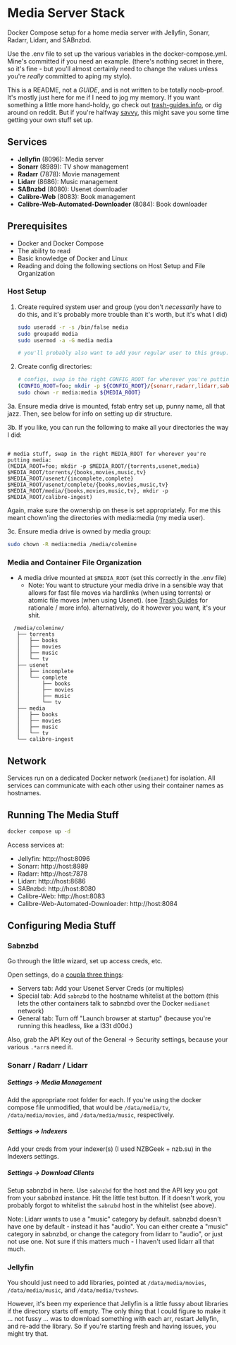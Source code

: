 # Media Server Stack

Docker Compose setup for a home media server with Jellyfin, Sonarr, Radarr, Lidarr, and SABnzbd.

Use the .env file to set up the various variables in the docker-compose.yml. Mine's committed if you need an example. (there's nothing secret in there, so it's fine - but you'll almost certainly need to change the values unless you're _really_ committed to aping my stylo).

This is a README, not a _GUIDE_, and is not written to be totally noob-proof. It's mostly just here for me if I need to jog my memory. If you want something a little more hand-holdy, go check out [trash-guides.info](https://trash-guides.info/), or dig around on reddit. But if you're halfway [savvy](https://www.youtube.com/watch?v=dQw4w9WgXcQ), this might save you some time getting your own stuff set up.

## Services

- **Jellyfin** (8096): Media server
- **Sonarr** (8989): TV show management
- **Radarr** (7878): Movie management
- **Lidarr** (8686): Music management
- **SABnzbd** (8080): Usenet downloader
- **Calibre-Web** (8083): Book management
- **Calibre-Web-Automated-Downloader** (8084): Book downloader

## Prerequisites

- Docker and Docker Compose
- The ability to read
- Basic knowledge of Docker and Linux
- Reading and doing the following sections on Host Setup and File Organization

### Host Setup

1. Create required system user and group (you don't _necessarily_ have to do this, and it's probably more trouble than it's worth, but it's what I did)
   ```bash
   sudo useradd -r -s /bin/false media
   sudo groupadd media
   sudo usermod -a -G media media

   # you'll probably also want to add your regular user to this group.
   ```

2. Create config directories:
   ```bash
   # configs, swap in the right CONFIG_ROOT for wherever you're putting container config volumes:
   (CONFIG_ROOT=foo; mkdir -p ${CONFIG_ROOT}/{sonarr,radarr,lidarr,sabnzbd,jellyfin,calibre-web})
   sudo chown -r media:media ${MEDIA_ROOT}
   ```

3a. Ensure media drive is mounted, fstab entry set up, punny name, all that jazz. Then, see below for info on setting up dir structure.

3b. If you like, you can run the following to make all your directories the way I did:
```

# media stuff, swap in the right MEDIA_ROOT for wherever you're putting media:
(MEDIA_ROOT=foo; mkdir -p $MEDIA_ROOT/{torrents,usenet,media} $MEDIA_ROOT/torrents/{books,movies,music,tv} $MEDIA_ROOT/usenet/{incomplete,complete} $MEDIA_ROOT/usenet/complete/{books,movies,music,tv} $MEDIA_ROOT/media/{books,movies,music,tv}, mkdir -p $MEDIA_ROOT/calibre-ingest)
```

Again, make sure the ownership on these is set appropriately. For me this meant chown'ing the directories with media:media (my media user).

3c. Ensure media drive is owned by media group:
   ```bash
   sudo chown -R media:media /media/colemine
   ```

### Media and Container File Organization
- A media drive mounted at `$MEDIA_ROOT` (set this correctly in the .env file)
   - Note: You want to structure your media drive in a sensible way that allows for fast file moves via hardlinks (when using torrents) or atomic file moves (when using Usenet). (see [Trash Guides](https://trash-guides.info/File-and-Folder-Structure/How-to-set-up/Docker/) for rationale / more info).  alternatively, do it however you want, it's your shit.
```
  /media/colemine/
   ├── torrents
   │   ├── books
   │   ├── movies
   │   ├── music
   │   └── tv
   ├── usenet
   │   ├── incomplete
   │   └── complete
   │       ├── books
   │       ├── movies
   │       ├── music
   │       └── tv
   ├── media
   │   ├── books
   │   ├── movies
   │   ├── music
   │   └── tv
   └── calibre-ingest
```


## Network

Services run on a dedicated Docker network (`medianet`) for isolation. All services can communicate with each other using their container names as hostnames.

## Running The Media Stuff

```bash
docker compose up -d
```

Access services at:
- Jellyfin: http://host:8096
- Sonarr: http://host:8989
- Radarr: http://host:7878
- Lidarr: http://host:8686
- SABnzbd: http://host:8080
- Calibre-Web: http://host:8083
- Calibre-Web-Automated-Downloader: http://host:8084

## Configuring Media Stuff

### Sabnzbd
Go through the little wizard, set up access creds, etc.

Open settings, do a [coupla three things](https://getyarn.io/yarn-clip/d07f8355-500d-4c0e-9f94-c128768ff272):
- Servers tab: Add your Usenet Server Creds (or multiples)
- Special tab: Add `sabnzbd` to the hostname whitelist at the bottom (this lets the other containers talk to sabnzbd over the Docker `medianet` network)
- General tab: Turn off "Launch browser at startup" (because you're running this headless, like a l33t d00d.)

Also, grab the API Key out of the General -> Security settings, because your various `.*arr`s need it.

### Sonarr / Radarr / Lidarr

##### Settings -> Media Management
Add the appropriate root folder for each. If you're using the docker compose file unmodified, that would be `/data/media/tv`, `/data/media/movies`, and `/data/media/music`, respectively.

##### Settings -> Indexers
Add your creds from your indexer(s) (I used NZBGeek + nzb.su) in the Indexers settings.

##### Settings -> Download Clients
Setup sabnzbd in here. Use `sabnzbd` for the host and the API key you got from your sabnbzd instance. Hit the little test button. If it doesn't work, you probably forgot to whitelist the `sabnzbd` host in the whitelist (see above).

Note: Lidarr wants to use a "music" category by default. sabnzbd doesn't have one by default - instead it has "audio". You can either create a "music" category in sabnzbd, or change the category from lidarr to "audio", or just not use one. Not sure if this matters much - I haven't used lidarr all that much.

### Jellyfin

You should just need to add libraries, pointed at `/data/media/movies`, `/data/media/music`, and `/data/media/tvshows`.

However, it's been my experience that Jellyfin is a little fussy about libraries if the directory starts off empty. The only thing that I could figure to make it ... not fussy ... was to download something with each arr, restart Jellyfin, and re-add the library. So if you're starting fresh and having issues, you might try that.
